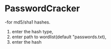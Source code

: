 # PasswordCracker 
-for md5/sha1 hashes. 
1) enter the hash type, 
2) enter path to wordlist(default "passwords.txt), 
3) enter the hash
